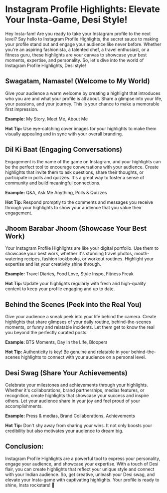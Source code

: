 # Instagram Profile Highlights: Elevate Your Insta-Game, Desi Style!

Hey Insta-fam! Are you ready to take your Instagram profile to the next level? Say hello to Instagram Profile Highlights, the secret sauce to making your profile stand out and engage your audience like never before. Whether you're an aspiring fashionista, a talented chef, a travel enthusiast, or a fitness guru, these highlights are your canvas to showcase your best moments, expertise, and personality. So, let's dive into the world of Instagram Profile Highlights, Desi style!

## Swagatam, Namaste! (Welcome to My World)

Give your audience a warm welcome by creating a highlight that introduces who you are and what your profile is all about. Share a glimpse into your life, your passions, and your journey. This is your chance to make a memorable first impression.

**Example:** My Story, Meet Me, About Me

**Hot Tip:** Use eye-catching cover images for your highlights to make them visually appealing and in sync with your overall branding.

## Dil Ki Baat (Engaging Conversations)

Engagement is the name of the game on Instagram, and your highlights can be the perfect tool to encourage conversations with your audience. Create highlights that invite them to ask questions, share their thoughts, or participate in polls and quizzes. It's a great way to foster a sense of community and build meaningful connections.

**Example:** Q&A, Ask Me Anything, Polls & Quizzes

**Hot Tip:** Respond promptly to the comments and messages you receive through your highlights to show your audience that you value their engagement.

## Jhoom Barabar Jhoom (Showcase Your Best Work)

Your Instagram Profile Highlights are like your digital portfolio. Use them to showcase your best work, whether it's stunning travel photos, mouth-watering recipes, fashion lookbooks, or workout routines. Highlight your expertise and let your creativity shine through.

**Example:** Travel Diaries, Food Love, Style Inspo, Fitness Freak

**Hot Tip:** Update your highlights regularly with fresh and high-quality content to keep your profile engaging and up to date.

## Behind the Scenes (Peek into the Real You)

Give your audience a sneak peek into your life behind the camera. Create highlights that share glimpses of your daily routine, behind-the-scenes moments, or funny and relatable incidents. Let them get to know the real you beyond the perfectly curated posts.

**Example:** BTS Moments, Day in the Life, Bloopers

**Hot Tip:** Authenticity is key! Be genuine and relatable in your behind-the-scenes highlights to connect with your audience on a personal level.

## Desi Swag (Share Your Achievements)

Celebrate your milestones and achievements through your highlights. Whether it's collaborations, brand partnerships, medias features, or recognition, create highlights that showcase your success and inspire others. Let your audience share in your joy and feel proud of your accomplishments.

**Example:** Press & medias, Brand Collaborations, Achievements

**Hot Tip:** Don't shy away from sharing your wins. It not only boosts your credibility but also motivates your audience to dream big.

## Conclusion:

Instagram Profile Highlights are a powerful tool to express your personality, engage your audience, and showcase your expertise. With a touch of Desi flair, you can create highlights that reflect your unique style and connect with your Indian audience. So, get creative, unleash your Desi swag, and elevate your Insta-game with captivating highlights. Your profile is ready to shine, Insta rockstars! 🌟
